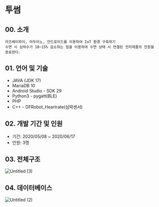 투썸
==================
## 00. 소개
    라즈베이파이, 아두이노, 안드로이드를 이용하여 IoT 환경 구축하기
    수면 시 심박수가 10~15% 감소하는 점을 이용하여 수면 상태 시 연결된 전자제품의 전원을 종료한다.

## 01. 언어 및 기술
* JAVA (JDK 17)  
* MariaDB 10  
* Android Studio - SDK 29
* Python3 - pygatt(BLE)
* PHP
* C++ - DFRobot_Heartrate(심박센서)

## 02. 개발 기간 및 인원
* 기간: 2020/05/08 ~ 2020/06/17  
* 인원: 3명

## 03. 전체구조
![Untitled (3)](https://user-images.githubusercontent.com/40667009/184284460-a7b47e0c-6fec-4e68-823a-758c22579616.png)

## 04. 데이터베이스
![Untitled (2)](https://user-images.githubusercontent.com/40667009/184284489-678725a7-f798-4a87-b833-856bb5b18591.png)
